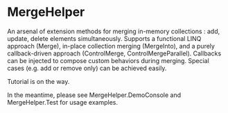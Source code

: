 # MergeHelper
An arsenal of extension methods for merging in-memory collections : add, update, delete elements simultaneously.  Supports a functional LINQ approach (Merge), in-place collection merging (MergeInto), and a purely callback-driven approach (ControlMerge, ControlMergeParallel).  Callbacks can be injected to compose custom behaviors during merging. Special cases (e.g. add or remove only) can be achieved easily.

Tutorial is on the way.  

In the meantime, please see MergeHelper.DemoConsole and MergeHelper.Test for usage examples.
